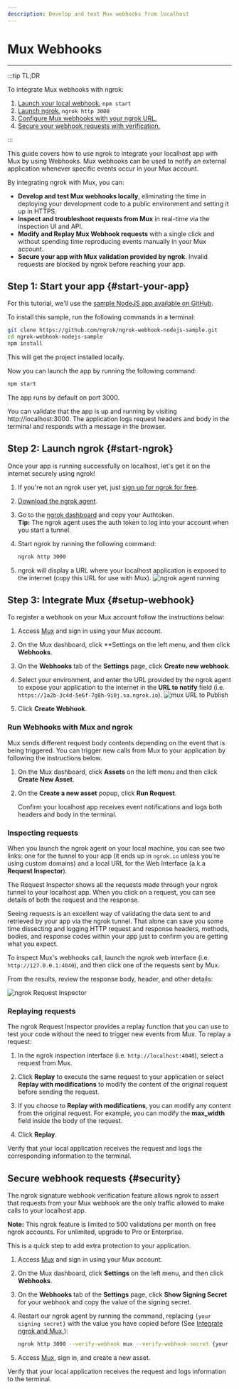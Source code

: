 ```yaml
---
description: Develop and test Mux webhooks from localhost
---
```


# Mux Webhooks
------------

:::tip TL;DR

To integrate Mux webhooks with ngrok:
1. [Launch your local webhook.](#start-your-app) `npm start`
1. [Launch ngrok.](#start-ngrok) `ngrok http 3000`
1. [Configure Mux webhooks with your ngrok URL.](#setup-webhook)
1. [Secure your webhook requests with verification.](#security)

:::


This guide covers how to use ngrok to integrate your localhost app with Mux by using Webhooks.
Mux webhooks can be used to notify an external application whenever specific events occur in your Mux account. 

By integrating ngrok with Mux, you can:

- **Develop and test Mux webhooks locally**, eliminating the time in deploying your development code to a public environment and setting it up in HTTPS.
- **Inspect and troubleshoot requests from Mux** in real-time via the inspection UI and API.
- **Modify and Replay Mux Webhook requests** with a single click and without spending time reproducing events manually in your Mux account.
- **Secure your app with Mux validation provided by ngrok**. Invalid requests are blocked by ngrok before reaching your app.


## **Step 1**: Start your app {#start-your-app}

For this tutorial, we'll use the [sample NodeJS app available on GitHub](https://github.com/ngrok/ngrok-webhook-nodejs-sample). 

To install this sample, run the following commands in a terminal:

```bash
git clone https://github.com/ngrok/ngrok-webhook-nodejs-sample.git
cd ngrok-webhook-nodejs-sample
npm install
```

This will get the project installed locally.

Now you can launch the app by running the following command: 

```bash
npm start
```

The app runs by default on port 3000. 

You can validate that the app is up and running by visiting http://localhost:3000. The application logs request headers and body in the terminal and responds with a message in the browser.


## **Step 2**: Launch ngrok {#start-ngrok}

Once your app is running successfully on localhost, let's get it on the internet securely using ngrok! 

1. If you're not an ngrok user yet, just [sign up for ngrok for free](https://ngrok.com/signup).

1. [Download the ngrok agent](https://ngrok.com/download).

1. Go to the [ngrok dashboard](https://dashboard.ngrok.com) and copy your Authtoken. <br />
    **Tip:** The ngrok agent uses the auth token to log into your account when you start a tunnel.
    
1. Start ngrok by running the following command:
    ```bash
    ngrok http 3000
    ```

1. ngrok will display a URL where your localhost application is exposed to the internet (copy this URL for use with Mux).
    ![ngrok agent running](/img/integrations/launch_ngrok_tunnel.png)


## **Step 3**: Integrate Mux {#setup-webhook}

To register a webhook on your Mux account follow the instructions below:

1. Access [Mux](https://www.mux.com/) and sign in using your Mux account.

1. On the Mux dashboard, click **Settings on the left menu, and then click **Webhooks**.

1. On the **Webhooks** tab of the **Settings** page, click **Create new webhook**.

1. Select your environment, and enter the URL provided by the ngrok agent to expose your application to the internet in the **URL to notify** field (i.e. `https://1a2b-3c4d-5e6f-7g8h-9i0j.sa.ngrok.io`).
    ![mux URL to Publish](img/ngrok_url_configuration_mux.png)

1. Click **Create Webhook**.


### Run Webhooks with Mux and ngrok

Mux sends different request body contents depending on the event that is being triggered.
You can trigger new calls from Mux to your application by following the instructions below.

1. On the Mux dashboard, click **Assets** on the left menu and then click **Create New Asset**.

1. On the **Create a new asset** popup, click **Run Request**.

    Confirm your localhost app receives event notifications and logs both headers and body in the terminal.


### Inspecting requests

When you launch the ngrok agent on your local machine, you can see two links: one for the tunnel to your app (it ends up in `ngrok.io` unless you're using custom domains) and a local URL for the Web Interface (a.k.a **Request Inspector**).

The Request Inspector shows all the requests made through your ngrok tunnel to your localhost app. When you click on a request, you can see details of both the request and the response.

Seeing requests is an excellent way of validating the data sent to and retrieved by your app via the ngrok tunnel. That alone can save you some time dissecting and logging HTTP request and response headers, methods, bodies, and response codes within your app just to confirm you are getting what you expect.

To inspect Mux's webhooks call, launch the ngrok web interface (i.e. `http://127.0.0.1:4040`), and then click one of the requests sent by Mux.

From the results, review the response body, header, and other details:

![ngrok Request Inspector](img/ngrok_introspection_mux_webhooks.png)


### Replaying requests

The ngrok Request Inspector provides a replay function that you can use to test your code without the need to trigger new events from Mux. To replay a request:

1. In the ngrok inspection interface (i.e. `http://localhost:4040`), select a request from Mux.

1. Click **Replay** to execute the same request to your application or select **Replay with modifications** to modify the content of the original request before sending the request.

1. If you choose to **Replay with modifications**, you can modify any content from the original request. For example, you can modify the **max_width** field inside the body of the request.

1. Click **Replay**.

Verify that your local application receives the request and logs the corresponding information to the terminal.


## Secure webhook requests {#security}

The ngrok signature webhook verification feature allows ngrok to assert that requests from your Mux webhook are the only traffic allowed to make calls to your localhost app.

**Note:** This ngrok feature is limited to 500 validations per month on free ngrok accounts. For unlimited, upgrade to Pro or Enterprise.

This is a quick step to add extra protection to your application.

1. Access [Mux](https://www.mux.com/) and sign in using your Mux account.

1. On the Mux dashboard, click **Settings** on the left menu, and then click **Webhooks**.

1. On the **Webhooks** tab of the **Settings** page, click **Show Signing Secret** for your webhook and copy the value of the signing secret.

1. Restart our ngrok agent by running the command, replacing `{your signing secret}` with the value you have copied before (See [Integrate ngrok and Mux.](#setup-webhook)):
    ```bash
    ngrok http 3000 --verify-webhook mux --verify-webhook-secret {your signing secret}
    ```

1. Access [Mux](https://www.mux.com/), sign in, and create a new asset.

Verify that your local application receives the request and logs information to the terminal.

